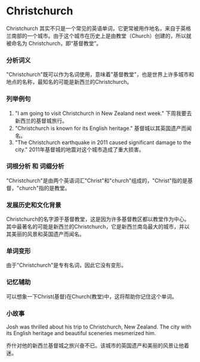 # Christchurch

Christchurch 其实不只是一个常见的英语单词，它更常被用作地名，来自于英格兰南部的一个城市。由于这个城市在历史上是由教堂（Church）创建的，所以就被命名为 Christchurch，即“基督教堂”。

  

### 分析词义

  

"Christchurch"既可以作为名词使用，意味着"基督教堂"，也是世界上许多城市和地点的名称，最知名的可能是新西兰的Christchurch。

  

### 列举例句

  

1.  "I am going to visit Christchurch in New Zealand next week." 下周我要去新西兰的基督城旅行。
2.  "Christchurch is known for its English heritage." 基督城以其英国遗产而闻名。
3.  "The Christchurch earthquake in 2011 caused significant damage to the city." 2011年基督城的地震对这个城市造成了重大损害。

  

### 词根分析 和 词缀分析

  

"Christchurch"是由两个英语词汇"Christ"和"church"组成的，"Christ"指的是基督，"church"指的是教堂。

  

### 发展历史和文化背景

  

Christchurch的名字源于基督教堂，这是因为许多基督教区都以教堂作为中心。其中最著名的可能是新西兰的Christchurch，它是新西兰南岛最大的城市，并以其美丽的风景和英国遗产而闻名。

  

### 单词变形

  

由于"Christchurch"是专有名词，因此它没有变形。

  

### 记忆辅助

  

可以想象一下Christ(基督)在Church(教堂)中，这将帮助你记住这个单词。

  

### 小故事

  

Josh was thrilled about his trip to Christchurch, New Zealand. The city with its English heritage and beautiful sceneries mesmerized him.

  

乔什对他的新西兰基督城之旅兴奋不已。该城市的英国遗产和美丽的风景让他着迷。
